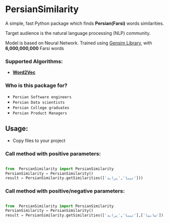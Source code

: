 # PersianSimilarity
A simple, fast Python package which finds **Persian(Farsi)** words similarities.

Target audience is the natural language processing (NLP) community.

Model is based on Neural Network. Trained using [Gensim Library](https://github.com/RaRe-Technologies/gensim), with **6,000,000,000** Farsi words

### Supported Algorithms:
- **[Word2Vec](https://en.wikipedia.org/wiki/Word2vec)**



### Who is this package for?
- `Persian Software engineers`
- `Persian Data scientists`
- `Persian College graduates`
- `Persian Product Managers`



## Usage:

- Copy files to your project



### Call method with **positive** parameters:
```python

from  PersianSimilarity import PersianSimilarity
PersianSimilarity = PersianSimilarity()
result = PersianSimilarity.getSimilarities(['تیبا','پراید']))

```

### Call method with **positive/negative** parameters:
```python

from  PersianSimilarity import PersianSimilarity
PersianSimilarity = PersianSimilarity()
result = PersianSimilarity.getSimilarities(['تیبا','پراید'],['سایپا'])

```
